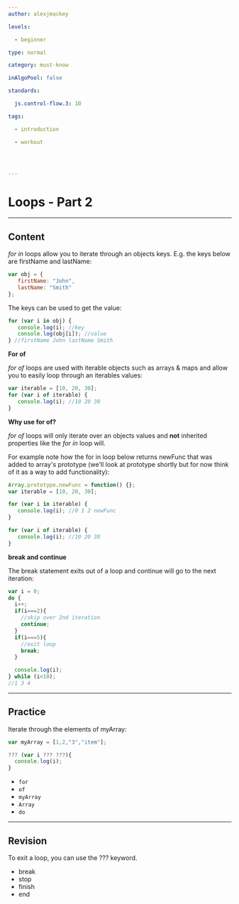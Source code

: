 ```yaml
---
author: alexjmackey

levels:

  - beginner

type: normal

category: must-know

inAlgoPool: false

standards:

  js.control-flow.3: 10

tags:

  - introduction

  - workout




---
```


# Loops - Part 2

---
## Content

*for in* loops allow you to iterate through an objects keys. E.g. the keys below are firstName and lastName:

```javascript
var obj = {
   firstName: "John",
   lastName: "Smith"
};
```

The keys can be used to get the value:
```javascript
for (var i in obj) {
   console.log(i); //key  
   console.log(obj[i]); //value
} //firstName John lastName Smith
```

**For of**

*for of* loops are used with iterable objects such as arrays & maps and allow you to easily loop through an iterables values:

```javascript
var iterable = [10, 20, 30];
for (var i of iterable) {
   console.log(i); //10 20 30
}
```

**Why use for of?**

*for of* loops will only iterate over an objects values and **not** inherited properties like the *for in* loop will.

For example note how the for in loop below returns newFunc that was added to array's prototype (we'll look at prototype shortly but for now think of it as a way to add functionality):

```javascript
Array.prototype.newFunc = function() {};
var iterable = [10, 20, 30];

for (var i in iterable) {
   console.log(i); //0 1 2 newFunc
}

for (var i of iterable) {
   console.log(i); //10 20 30
}

```

**break and continue**

The break statement exits out of a loop and continue will go to the next iteration:
```javascript
var i = 0;
do {
  i++;
  if(i===2){
    //skip over 2nd iteration
    continue;
  }
  if(i===5){
    //exit loop
    break;
  }

  console.log(i);    
} while (i<10);
//1 3 4

```

---
## Practice

Iterate through the elements of myArray:
```javascript
var myArray = [1,2,"3","item"];

??? (var i ??? ???){
  console.log(i);
}
```

* `for`
* `of`
* `myArray`
* `Array`
* `do`

---
## Revision

To exit a loop, you can use the ??? keyword.


* break
* stop
* finish
* end

